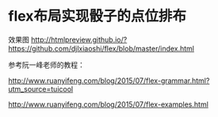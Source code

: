 # flex布局实现骰子的点位排布
效果图 http://htmlpreview.github.io/?https://github.com/djlxiaoshi/flex/blob/master/index.html

参考阮一峰老师的教程：

http://www.ruanyifeng.com/blog/2015/07/flex-grammar.html?utm_source=tuicool

http://www.ruanyifeng.com/blog/2015/07/flex-examples.html
